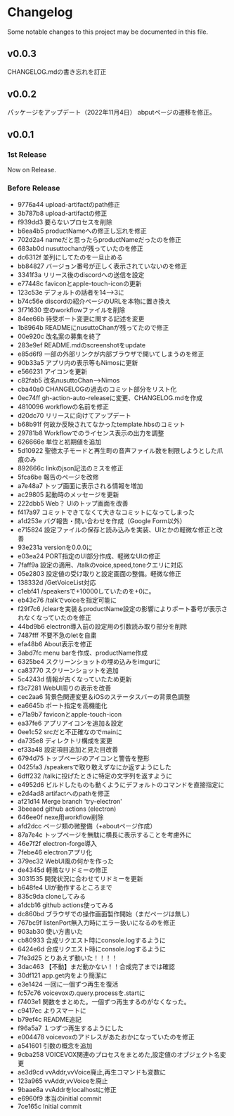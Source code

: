 # Changelog
Some notable changes to this project may be documented in this file.

## v0.0.3
CHANGELOG.mdの書き忘れを訂正

## v0.0.2
パッケージをアップデート（2022年11月4日）
abputページの遷移を修正。

## v0.0.1
### 1st Release
Now on Release.

### Before Release
* 9776a44 upload-artifactのpath修正
* 3b787b8 upload-artifactの修正
* f939dd3 要らないプロセスを削除
* b6ea4b5 productNameへの修正し忘れを修正
* 702d2a4 nameだと思ったらproductNameだったのを修正
* 683ab0d nusuttochanが残っていたのを修正
* dc6312f 並列にしてたのを一旦止める
* bb84827 バージョン番号が正しく表示されていないのを修正
* 3341f3a リリース後のdiscordへの送信を設定
* e77448c faviconとapple-touch-iconの更新
* 123c53e デフォルトの話者を14-->3に
* b74c56e discordの紹介ページのURLを本物に置き換え
* 3f71630 空のworkflowファイルを削除
* 84ee66b 待受ポート変更に関する記述を変更
* 1b8964b READMEにnusuttoChanが残ってたので修正
* 00e920c 改名案の募集を終了
* 283e9ef README.mdのscreenshotをupdate
* e85d6f9 一部の外部リンクが内部ブラウザで開いてしまうのを修正
* 90b33a5 アプリ内の表示等もNimosに更新
* e566231 アイコンを更新
* c82fab5 改名nusuttoChan-->Nimos
* cba40a0 CHANGELOGの過去のコミット部分をリスト化
* 0ec74ff gh-action-auto-releaseに変更、CHANGELOG.mdを作成
* 4810096 workflowの名前を修正
* d20dc70 リリースに向けてアップデート
* b68b91f 何故か反映されてなかったtemplate.hbsのコミット
* 29781b8 Workflowでのライセンス表示の出力を調整
* 626666e 単位と初期値を追加
* 5d10922 聖徳太子モードと再生町の音声ファイル数を制限しようとした爪痕のみ
* 892666c linkのjson記法のミスを修正
* 5fca6be 報告のページを改修
* a7e48a7 トップ画面に表示される情報を増加
* ac29805 起動時のメッセージを更新
* 222dbb5 Web？ UIのトップ画面を改善
* f417a97 コミットできてなくて大きなコミットになってしまった
* a1d253e バグ報告・問い合わせを作成（Google Form以外）
* e715824 設定ファイルの保存と読み込みを実装、UIとかの軽微な修正と改善
* 93e231a versionを0.0.0に
* e03ea24 PORT指定のUI部分作成、軽微なUIの修正
* 7faff9a 設定の適用、/talkのvoice,speed,toneクエリに対応
* 05e2803 設定値の受け取りと設定画面の整備。軽微な修正
* 138332d /GetVoiceList対応
* c1ebf41 /speakersで+10000していたのを+0に。
* eb43c76 /talkでvoiceを指定可能に
* f29f7c6 /clearを実装＆productName設定の影響によりポート番号が表示されなくなっていたのを修正
* 44bd9b6 electron導入前の設定用の引数読み取り部分を削除
* 7487fff 不要不急のletを自粛
* efa48b6 About表示を修正
* 3abd7fc menu barを作成、productName作成
* 6325be4 スクリーンショットの埋め込みをimgurに
* ca83770 スクリーンショットを追加
* 5c4243d 情報が古くなっていたため更新
* f3c7281 WebUI周りの表示を改善
* cec2aa6 背景色関連変更＆iOSのステータスバーの背景色調整
* ea6645b ポート指定を高機能化
* e71a9b7 faviconとapple-touch-icon
* ea37fe6 アプリアイコンを追加＆設定
* 0ee1c52 srcだと不正確なのでmainに
* da735e8 ディレクトリ構成を変更
* ef33a48 設定項目追加と見た目改善
* 6794d75 トップページのアイコンと警告を整形
* 0425fa3 /speakersで取り敢えずなにか返すようにした
* 6dff232 /talkに投げたときに特定の文字列を返すように
* e4952d6 ビルドしたものも動くようにデフォルトのコマンドを直接指定に
* e2d4ad8 artifactへのpathを修正
* af21d14 Merge branch 'try-electron'
* 3beeaed github actions (electron)
* 646ee0f nexe用workflow削除
* afd2dcc ページ類の微整備（+aboutページ作成）
* 87a7e4c トップページを無駄に横長に表示することを考慮外に
* 46e7f2f electron-forge導入
* 7febe46 electronアプリ化
* 379ec32 WebUI風の何かを作った
* de4345d 軽微なリドミーの修正
* 3031535 開発状況に合わせてリドミーを更新
* b648fe4 UIが動作するところまで
* 835c9da cloneしてみる
* a1dcb16 github actions使ってみる
* dc860bd ブラウザでの操作画面製作開始（まだページは無し）
* 767bc9f listenPort無入力時にエラー扱いになるのを修正
* 903ab30 使い方書いた
* cb80933 合成リクエスト時にconsole.logするように
* 6424e6d 合成リクエスト時にconsole.logするように
* 7fe3d25 とりあえず動いた！！！！
* 3dac463 【不動】まだ動かない！！合成完了までは確認
* 30df121 app.get内をより簡潔に
* e3e1424 一回に一個ずつ再生を復活
* fc57c76 voicevoxの.query.processを.startに
* f7403e1 関数をまとめた。一個ずつ再生するのがなくなった。
* c9417ec よりスマートに
* b79ef4c README追記
* f96a5a7 １つずつ再生するようにした
* e004478 voicevoxのアドレスがあたおかになっていたのを修正
* a541601 引数の概念を追加
* 9cba258 VOICEVOX関連のプロセスをまとめた,設定値のオブジェクト名変更
* ae3d9cd vvAddr,vvVoice廃止,再生コマンドも変数に
* 123a965 vvAddr,vvVoiceを廃止
* 9baae8a vvAddrをlocalhostに修正
* e6960f9 本当のinitial commit
* 7ce165c Initial commit
